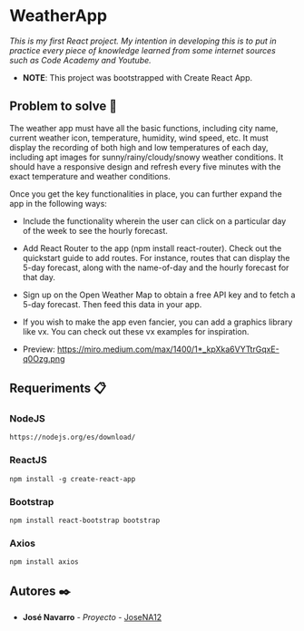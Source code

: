 # WeatherApp
_This is my first React project. 
My intention in developing this is to put in practice every piece of knowledge learned from some internet sources such as Code Academy and Youtube._

* **NOTE**: This project was bootstrapped with Create React App.

## Problem to solve 🚀

The weather app must have all the basic functions, including city name, current weather icon, temperature, humidity, wind speed, etc. It must display the recording of both high and low temperatures of each day, including apt images for sunny/rainy/cloudy/snowy weather conditions. It should have a responsive design and refresh every five minutes with the exact temperature and weather conditions.

Once you get the key functionalities in place, you can further expand the app in the following ways:

* Include the functionality wherein the user can click on a particular day of the week to see the hourly forecast.
* Add React Router to the app (npm install react-router). Check out the quickstart guide to add routes. For instance, routes that can display the 5-day forecast, along with the name-of-day and the hourly forecast for that day.
* Sign up on the Open Weather Map to obtain a free API key and to fetch a 5-day forecast. Then feed this data in your app. 
* If you wish to make the app even fancier, you can add a graphics library like vx. You can check out these vx examples for inspiration.

* Preview: https://miro.medium.com/max/1400/1*_kpXka6VYTtrGqxE-q0Ozg.png

## Requeriments 📋

### NodeJS

```
https://nodejs.org/es/download/
```

### ReactJS

```
npm install -g create-react-app
```

### Bootstrap

```
npm install react-bootstrap bootstrap
```

### Axios

```
npm install axios
```

## Autores ✒️

* **José Navarro** - *Proyecto* - [JoseNA12](https://github.com/JoseNA12)